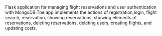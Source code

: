 Flask application for managing flight reservations and user authentication with MongoDB.The app implements the actions of registration,login, flight search, reservation, showing reservations, showing elements of reservations, deleting reservations, deleting users, creating flights, and updating costs.
